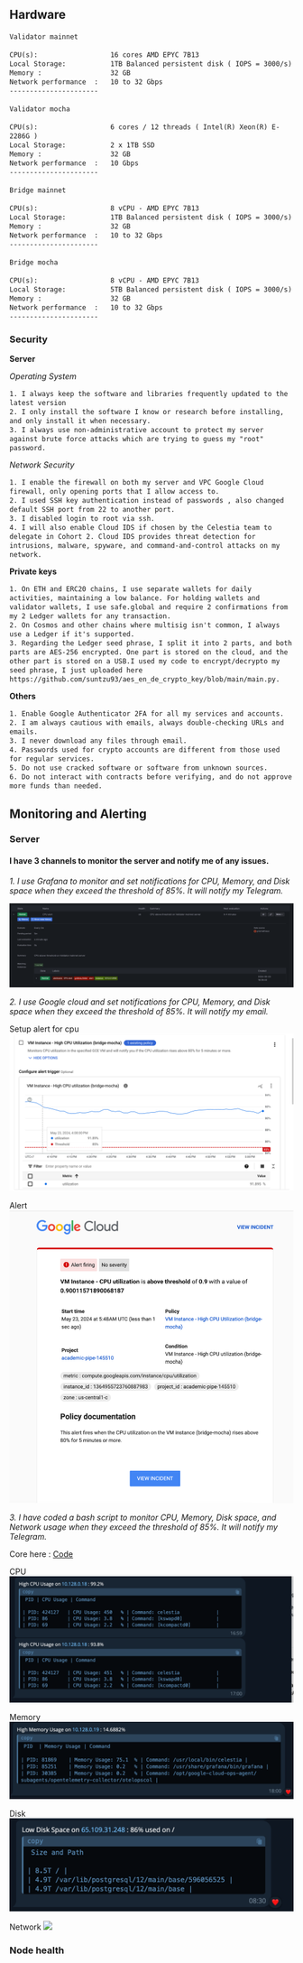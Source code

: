
## Hardware

```
Validator mainnet 

CPU(s):                  16 cores AMD EPYC 7B13
Local Storage:           1TB Balanced persistent disk ( IOPS = 3000/s)
Memory :                 32 GB
Network performance	 :   10 to 32 Gbps
----------------------

Validator mocha 

CPU(s):                  6 cores / 12 threads ( Intel(R) Xeon(R) E-2286G )
Local Storage:           2 x 1TB SSD 
Memory :                 32 GB
Network performance	 :   10 Gbps
----------------------

Bridge mainnet 

CPU(s):                  8 vCPU - AMD EPYC 7B13
Local Storage:           1TB Balanced persistent disk ( IOPS = 3000/s)
Memory :                 32 GB
Network performance	 :   10 to 32 Gbps
----------------------

Bridge mocha 

CPU(s):                  8 vCPU - AMD EPYC 7B13
Local Storage:           5TB Balanced persistent disk ( IOPS = 3000/s)
Memory :                 32 GB
Network performance	 :   10 to 32 Gbps
----------------------

```



### Security

**Server**

 *Operating System*

```
1. I always keep the software and libraries frequently updated to the latest version
2. I only install the software I know or research before installing, and only install it when necessary.
3. I always use non-administrative account to protect my server against brute force attacks which are trying to guess my "root" password.
```

*Network Security*

```
1. I enable the firewall on both my server and VPC Google Cloud firewall, only opening ports that I allow access to.
2. I used SSH key authentication instead of passwords , also changed default SSH port from 22 to another port.
3. I disabled login to root via ssh.
4. I will also enable Cloud IDS if chosen by the Celestia team to delegate in Cohort 2. Cloud IDS provides threat detection for intrusions, malware, spyware, and command-and-control attacks on my network.
```

**Private keys**

```
1. On ETH and ERC20 chains, I use separate wallets for daily activities, maintaining a low balance. For holding wallets and validator wallets, I use safe.global and require 2 confirmations from my 2 Ledger wallets for any transaction.
2. On Cosmos and other chains where multisig isn't common, I always use a Ledger if it's supported.
3. Regarding the Ledger seed phrase, I split it into 2 parts, and both parts are AES-256 encrypted. One part is stored on the cloud, and the other part is stored on a USB.I used my code to encrypt/decrypto my seed phrase, I just uploaded here https://github.com/suntzu93/aes_en_de_crypto_key/blob/main/main.py. 
```

**Others**

```
1. Enable Google Authenticator 2FA for all my services and accounts.
2. I am always cautious with emails, always double-checking URLs and emails.
3. I never download any files through email.
4. Passwords used for crypto accounts are different from those used for regular services.
5. Do not use cracked software or software from unknown sources.
6. Do not interact with contracts before verifying, and do not approve more funds than needed.

```

## Monitoring and Alerting

### Server

#### I have 3 channels to monitor the server and notify me of any issues.
*1. I use Grafana to monitor and set notifications for CPU, Memory, and Disk space when they exceed the threshold of 85%. It will notify my Telegram.*

<img src="grafana_cpu.png">


*2. I use Google cloud and set notifications for CPU, Memory, and Disk space when they exceed the threshold of 85%. It will notify my email.*

Setup alert for cpu
<img src="google_cpu.png">

Alert
<img src="google_alert.png">


*3. I have coded a bash script to monitor CPU, Memory, Disk space, and Network usage when they exceed the threshold of 85%. It will notify my Telegram.*

Core here : [Code](https://github.com/suntzu93/system_monitor/blob/main/system_monitor.sh)

CPU
<img src="tool_alert.png">

Memory 
<img src="tool_memory.png">

Disk
<img src="tool_disk.png">

Network
<img src="https://raw.githubusercontent.com/suntzu93/monitor_images/main/tool_network.png">

### Node health

